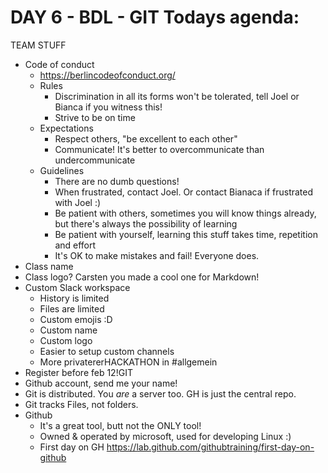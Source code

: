 # DAY 6 - BDL - GIT Todays agenda:
TEAM STUFF
  - Code of conduct
    - https://berlincodeofconduct.org/
    - Rules
      - Discrimination in all its forms won't be tolerated, tell Joel or Bianca if you witness this!
      - Strive to be on time
    - Expectations
      - Respect others, "be excellent to each other"
      - Communicate! It's better to overcommunicate than undercommunicate
    - Guidelines
      - There are no dumb questions!
      - When frustrated, contact Joel. Or contact Bianaca if frustrated with Joel :)
      - Be patient with others, sometimes you will know things already, but there's always the possibility of learning
      - Be patient with yourself, learning this stuff takes time, repetition and effort
      - It's OK to make mistakes and fail! Everyone does.
  - Class name
  - Class logo? Carsten you made a cool one for Markdown!
  - Custom Slack workspace
    - History is limited
    - Files are limited
    - Custom emojis :D
    - Custom name
    - Custom logo
    - Easier to setup custom channels
    - More privatererHACKATHON in #allgemein
  - Register before feb 12!GIT
  - Github account, send me your name!
  - Git is distributed. You _are_ a server too. GH is just the central repo. 
  - Git tracks Files, not folders.
  - Github
    - It's a great tool, butt not the ONLY tool!
    - Owned & operated by microsoft, used for developing Linux :)
    - First day on GH https://lab.github.com/githubtraining/first-day-on-github